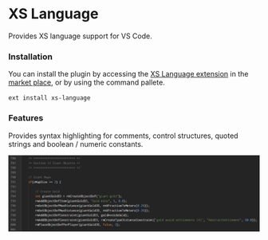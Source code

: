 XS Language
===========

Provides XS language support for VS Code.

### Installation

You can install the plugin by accessing the [XS Language extension](https://marketplace.visualstudio.com/items?itemName=CraicOverflow89.xs-language) in the [market place](https://marketplace.visualstudio.com/vscode), or by using the command pallete.

```
ext install xs-language
```

### Features

Provides syntax highlighting for comments, control structures, quoted strings and boolean / numeric constants.

![Syntax Highlighting](./images/syntax.png)